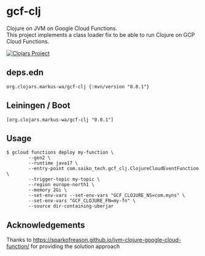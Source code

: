 # gcf-clj

Clojure on JVM on Google Cloud Functions.<br>
This project implements a class loader fix to be able to run Clojure on GCP Cloud Functions.

[![Clojars Project](https://img.shields.io/clojars/v/org.clojars.markus-wa/gcf-clj.svg)](https://clojars.org/org.clojars.markus-wa/gcf-clj)

## deps.edn

```edn
org.clojars.markus-wa/gcf-clj {:mvn/version "0.0.1"}
```

## Leiningen / Boot

```edn
[org.clojars.markus-wa/gcf-clj "0.0.1"]
```

## Usage

```terminal
$ gcloud functions deploy my-function \
        --gen2 \
        --runtime java17 \
        --entry-point com.saiko_tech.gcf_clj.ClojureCloudEventFunction \
        --trigger-topic my-topic \
        --region europe-north1 \
        --memory 2Gi \
        --set-env-vars --set-env-vars "GCF_CLOJURE_NS=com.myns" \
        --set-env-vars "GCF_CLOJURE_FN=my-fn" \
        --source dir-containing-uberjar
```

## Acknowledgements

Thanks to https://sparkofreason.github.io/jvm-clojure-google-cloud-function/ for providing the solution approach
